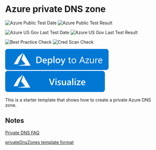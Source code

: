 # Azure private DNS zone

![Azure Public Test Date](https://azurequickstartsservice.blob.core.windows.net/badges/101-private-dns-zone/PublicLastTestDate.svg)
![Azure Public Test Result](https://azurequickstartsservice.blob.core.windows.net/badges/101-private-dns-zone/PublicDeployment.svg)

![Azure US Gov Last Test Date](https://azurequickstartsservice.blob.core.windows.net/badges/101-private-dns-zone/FairfaxLastTestDate.svg)
![Azure US Gov Last Test Result](https://azurequickstartsservice.blob.core.windows.net/badges/101-private-dns-zone/FairfaxDeployment.svg)

![Best Practice Check](https://azurequickstartsservice.blob.core.windows.net/badges/101-private-dns-zone/BestPracticeResult.svg)
![Cred Scan Check](https://azurequickstartsservice.blob.core.windows.net/badges/101-private-dns-zone/CredScanResult.svg)

[![Deploy To Azure](https://raw.githubusercontent.com/Azure/azure-quickstart-templates/master/1-CONTRIBUTION-GUIDE/images/deploytoazure.svg?sanitize=true)]("https://portal.azure.com/#create/Microsoft.Template/uri/https%3A%2F%2Fraw.githubusercontent.com%2FAzure%2Fazure-quickstart-templates%2Fmaster%2F101-private-dns-zone%2Fazuredeploy.json")  [![Visualize](https://raw.githubusercontent.com/Azure/azure-quickstart-templates/master/1-CONTRIBUTION-GUIDE/images/visualizebutton.svg?sanitize=true)]("http://armviz.io/#/?load=https%3A%2F%2Fraw.githubusercontent.com%2FAzure%2Fazure-quickstart-templates%2Fmaster%2F101-private-dns-zone%2Fazuredeploy.json")

This is a starter template that shows how to create a private Azure DNS zone.  

## Notes

[Private DNS FAQ](https://docs.microsoft.com/en-us/azure/dns/dns-faq-private)

[privateDnsZones template format](https://docs.microsoft.com/en-us/azure/templates/microsoft.network/2018-09-01/privatednszones)


